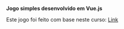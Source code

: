 **Jogo simples desenvolvido em Vue.js**

Este jogo foi feito com base neste curso: 
[Link](https://www.udemy.com/course/vue-js-completo/)

